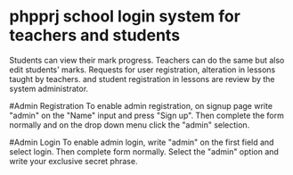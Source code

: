 # phpprj school login system for teachers and students
  Students can view their mark progress.
  Teachers can do the same but also edit students' marks.
  Requests for user registration, alteration in lessons taught by teachers.
  and student registration in lessons are review by the system administrator.



#Admin Registration
To enable admin registration, on signup page write "admin" on the "Name" input and press "Sign up".
Then complete the form normally and on the drop down menu click the "admin" selection.

#Admin Login
To enable admin login, write "admin" on the first field and select login. Then complete form normally.
Select the "admin" option and write your exclusive secret phrase.
